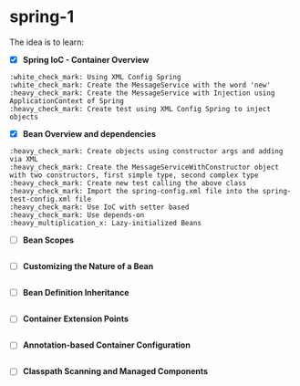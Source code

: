 # spring-1

The idea is to learn:

 - [x] **Spring IoC - Container Overview**
 ```
 :white_check_mark: Using XML Config Spring
 :white_check_mark: Create the MessageService with the word 'new'
 :heavy_check_mark: Create the MessageService with Injection using ApplicationContext of Spring
 :heavy_check_mark: Create test using XML Config Spring to inject objects
 ```
 - [x] **Bean Overview and dependencies**
 ```
 :heavy_check_mark: Create objects using constructor args and adding via XML
 :heavy_check_mark: Create the MessageServiceWithConstructor object with two constructors, first simple type, second complex type
 :heavy_check_mark: Create new test calling the above class
 :heavy_check_mark: Import the spring-config.xml file into the spring-test-config.xml file
 :heavy_check_mark: Use IoC with setter based
 :heavy_check_mark: Use depends-on
 :heavy_multiplication_x: Lazy-initialized Beans
 ```
 - [ ] **Bean Scopes**
 ```

  ```
 - [ ] **Customizing the Nature of a Bean**
 ```

  ```
 - [ ] **Bean Definition Inheritance**
 ```

  ```
 - [ ] **Container Extension Points**
 ```

  ```
 - [ ] **Annotation-based Container Configuration**
```

 ```
 - [ ] **Classpath Scanning and Managed Components**